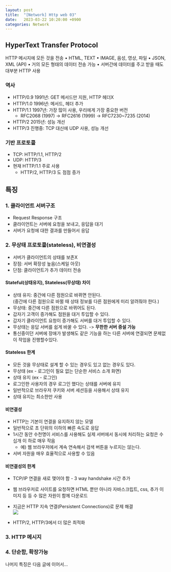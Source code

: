 ```yaml
---
layout: post
title:  "[Network] Http web 03"
date:   2023-03-22 10:20:00 +0900
categories: Network
---
```

## HyperText Transfer Protocol
HTTP 메시지에 모든 것을 전송
• HTML, TEXT
• IMAGE, 음성, 영상, 파일
• JSON, XML (API)
• 거의 모든 형태의 데이터 전송 가능
• 서버간에 데이터를 주고 받을 때도 대부분 HTTP 사용
### 역사
* HTTP/0.9 1991년: GET 메서드만 지원, HTTP 헤더X
* HTTP/1.0 1996년: 메서드, 헤더 추가
* HTTP/1.1 1997년: 가장 많이 사용, 우리에게 가장 중요한 버전
  * RFC2068 (1997) -> RFC2616 (1999) -> RFC7230~7235 (2014)
* HTTP/2 2015년: 성능 개선
* HTTP/3 진행중: TCP 대신에 UDP 사용, 성능 개선
### 기반 프로토콜
* TCP: HTTP/1.1, HTTP/2
* UDP: HTTP/3
* 현재 HTTP/1.1 주로 사용
  * HTTP/2, HTTP/3 도 점점 증가

## 특징
### 1. 클라이언트 서버구조
* Request Response 구조
* 클라이언트는 서버에 요청을 보내고, 응답을 대기
* 서버가 요청에 대한 결과를 만들어서 응답
### 2. 무상태 프로토콜(stateless), 비연결성
* 서버가 클라이언트의 상태를 보존X
* 장점: 서버 확장성 높음(스케일 아웃)
* 단점: 클라이언트가 추가 데이터 전송
#### Stateful(상태유지), Stateless(무상태) 차이
* 상태 유지: 중간에 다른 점원으로 바뀌면 안된다.  
  (중간에 다른 점원으로 바뀔 때 상태 정보를 다른 점원에게 미리 알려줘야 한다.)
* 무상태: 중간에 다른 점원으로 바뀌어도 된다.
* 갑자기 고객이 증가해도 점원을 대거 투입할 수 있다.
* 갑자기 클라이언트 요청이 증가해도 서버를 대거 투입할 수 있다.
* 무상태는 응답 서버를 쉽게 바꿀 수 있다. -> **무한한 서버 증설 가능**
* 통신중이던 서버에 장애가 발생해도 같은 기능을 하는 다른 서버에 연결되면 문제없이 작업을 진행할수있다.
#### Stateless 한계
* 모든 것을 무상태로 설계 할 수 있는 경우도 있고 없는 경우도 있다.
* 무상태 (ex - 로그인이 필요 없는 단순한 서비스 소개 화면)
* 상태 유지 (ex - 로그인)
* 로그인한 사용자의 경우 로그인 했다는 상태를 서버에 유지
* 일반적으로 브라우저 쿠키와 서버 세션등을 사용해서 상태 유지
* 상태 유지는 최소한만 사용
#### 비연결성
* HTTP는 기본이 연결을 유지하지 않는 모델
* 일반적으로 초 단위의 이하의 빠른 속도로 응답
* 1시간 동안 수천명이 서비스를 사용해도 실제 서버에서 동시에 처리하는 요청은 수십개 이
  하로 매우 작음
  * 예) 웹 브라우저에서 계속 연속해서 검색 버튼을 누르지는 않는다.
* 서버 자원을 매우 효율적으로 사용할 수 있음

#### 비연결성의 한계
* TCP/IP 연결을 새로 맺어야 함 - 3 way handshake 시간 추가
* 웹 브라우저로 사이트를 요청하면 HTML 뿐만 아니라 자바스크립트, css, 추가 이미지 등
  등 수 많은 자원이 함께 다운로드
* 지금은 HTTP 지속 연결(Persistent Connections)로 문제 해결  
  ![](https://velog.velcdn.com/images/ghjeong/post/accdd042-f333-4372-940d-7aba881b8d61/image.png)

* HTTP/2, HTTP/3에서 더 많은 최적화



### 3. HTTP 메시지
### 4. 단순함, 확장가능

나머지 특징은 다음 글에 이어서...